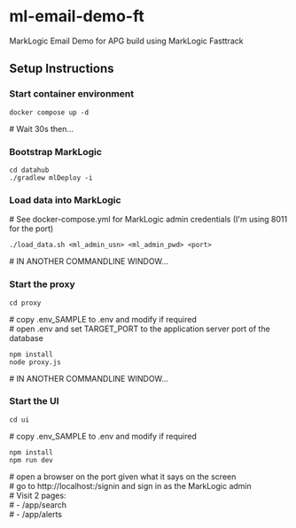 # ml-email-demo-ft
MarkLogic Email Demo for APG build using MarkLogic Fasttrack

## Setup Instructions

### Start container environment

```
docker compose up -d
```

\# Wait 30s then...

### Bootstrap MarkLogic

```
cd datahub
./gradlew mlDeploy -i
```

### Load data into MarkLogic

\# See docker-compose.yml for MarkLogic admin credentials (I'm using 8011 for the port)  
```
./load_data.sh <ml_admin_usn> <ml_admin_pwd> <port>
```

\# IN ANOTHER COMMANDLINE WINDOW...

### Start the proxy

```
cd proxy
```  
\# copy .env_SAMPLE to .env and modify if required  
\# open .env and set TARGET_PORT to the application server port of the database  

```
npm install  
node proxy.js
```

\# IN ANOTHER COMMANDLINE WINDOW...

### Start the UI
```
cd ui  
```
\# copy .env_SAMPLE to .env and modify if required  
```
npm install  
npm run dev  
```
\# open a browser on the port given what it says on the screen  
\# go to http://localhost:<port>/signin and sign in as the MarkLogic admin  
\# Visit 2 pages:  
\#    - /app/search  
\#    - /app/alerts